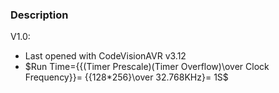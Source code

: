 ### Description

V1.0:
- Last opened with CodeVisionAVR v3.12
- $Run Time={{(Timer Prescale)(Timer Overflow)\over Clock Frequency}}= {{128*256}\over 32.768KHz}= 1S$
